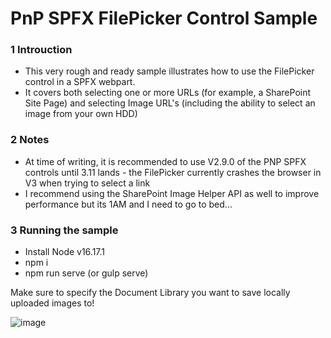# PnP SPFX FilePicker Control Sample

### 1 Introuction

- This very rough and ready sample illustrates how to use the FilePicker control in a SPFX webpart.
- It covers both selecting one or more URLs (for example, a SharePoint Site Page) and selecting Image URL's (including the ability to select an image from your own HDD)

### 2 Notes

- At time of writing, it is recommended to use V2.9.0 of the PNP SPFX controls until 3.11 lands - the FilePicker currently crashes the browser in V3 when trying to select a link
- I recommend using the SharePoint Image Helper API as well to improve performance but its 1AM and I need to go to bed...

### 3 Running the sample

- Install Node v16.17.1
- npm i
- npm run serve (or gulp serve)

Make sure to specify the Document Library you want to save locally uploaded images to!

![image](https://user-images.githubusercontent.com/51972024/201804139-ec02f6a4-fb63-44cf-89d1-5957f4cbca23.png)
